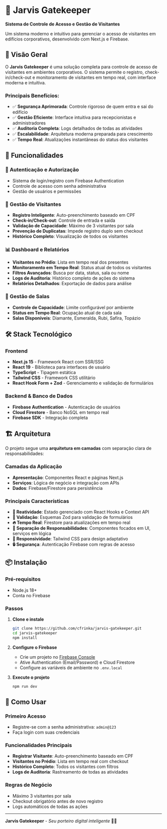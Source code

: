 # 🏢 Jarvis Gatekeeper

**Sistema de Controle de Acesso e Gestão de Visitantes**

Um sistema moderno e intuitivo para gerenciar o acesso de visitantes em edifícios corporativos, desenvolvido com Next.js e Firebase.

## 🎯 Visão Geral

O **Jarvis Gatekeeper** é uma solução completa para controle de acesso de visitantes em ambientes corporativos. O sistema permite o registro, check-in/check-out e monitoramento de visitantes em tempo real, com interface moderna e intuitiva.

### Principais Benefícios:
- ✅ **Segurança Aprimorada**: Controle rigoroso de quem entra e sai do edifício
- ✅ **Gestão Eficiente**: Interface intuitiva para recepcionistas e administradores
- ✅ **Auditoria Completa**: Logs detalhados de todas as atividades
- ✅ **Escalabilidade**: Arquitetura moderna preparada para crescimento
- ✅ **Tempo Real**: Atualizações instantâneas do status dos visitantes

## 🚀 Funcionalidades

### 🔐 **Autenticação e Autorização**
- Sistema de login/registro com Firebase Authentication
- Controle de acesso com senha administrativa
- Gestão de usuários e permissões

### 👥 **Gestão de Visitantes**
- **Registro Inteligente**: Auto-preenchimento baseado em CPF
- **Check-in/Check-out**: Controle de entrada e saída
- **Validação de Capacidade**: Máximo de 3 visitantes por sala
- **Prevenção de Duplicatas**: Impede registro duplo sem checkout
- **Histórico Completo**: Visualização de todos os visitantes

### 📊 **Dashboard e Relatórios**
- **Visitantes no Prédio**: Lista em tempo real dos presentes
- **Monitoramento em Tempo Real**: Status atual de todos os visitantes
- **Filtros Avançados**: Busca por data, status, sala ou nome
- **Logs de Auditoria**: Histórico completo de ações do sistema
- **Relatórios Detalhados**: Exportação de dados para análise

### 🏢 **Gestão de Salas**
- **Controle de Capacidade**: Limite configurável por ambiente
- **Status em Tempo Real**: Ocupação atual de cada sala
- **Salas Disponíveis**: Diamante, Esmeralda, Rubi, Safira, Topázio

## 🛠 Stack Tecnológico

### **Frontend**
- **Next.js 15** - Framework React com SSR/SSG
- **React 19** - Biblioteca para interfaces de usuário
- **TypeScript** - Tipagem estática
- **Tailwind CSS** - Framework CSS utilitário
- **React Hook Form + Zod** - Gerenciamento e validação de formulários

### **Backend & Banco de Dados**
- **Firebase Authentication** - Autenticação de usuários
- **Cloud Firestore** - Banco NoSQL em tempo real
- **Firebase SDK** - Integração completa

## 🏗 Arquitetura

O projeto segue uma **arquitetura em camadas** com separação clara de responsabilidades:

### **Camadas da Aplicação**
- **Apresentação**: Componentes React e páginas Next.js
- **Serviços**: Lógica de negócio e integração com APIs
- **Dados**: Firebase/Firestore para persistência
### **Principais Características**
- **🔄 Reatividade**: Estado gerenciado com React Hooks e Context API
- **📝 Validação**: Esquemas Zod para validação de formulários
- **🔥 Tempo Real**: Firestore para atualizações em tempo real
- **🎯 Separação de Responsabilidades**: Componentes focados em UI, serviços em lógica
- **📱 Responsividade**: Tailwind CSS para design adaptativo
- **🔒 Segurança**: Autenticação Firebase com regras de acesso

## 📦 Instalação

### **Pré-requisitos**
- Node.js 18+
- Conta no Firebase

### **Passos**

1. **Clone e instale**
   ```bash
   git clone https://github.com/cfrinka/jarvis-gatekeeper.git
   cd jarvis-gatekeeper
   npm install
   ```

2. **Configure o Firebase**
   - Crie um projeto no [Firebase Console](https://console.firebase.google.com/)
   - Ative Authentication (Email/Password) e Cloud Firestore
   - Configure as variáveis de ambiente no `.env.local`

3. **Execute o projeto**
   ```bash
   npm run dev
   ```

## 📖 Como Usar

### **Primeiro Acesso**
- Registre-se com a senha administrativa: `admin@123`
- Faça login com suas credenciais

### **Funcionalidades Principais**
- **Registrar Visitante**: Auto-preenchimento baseado em CPF
- **Visitantes no Prédio**: Lista em tempo real com checkout
- **Histórico Completo**: Todos os visitantes com filtros
- **Logs de Auditoria**: Rastreamento de todas as atividades

### **Regras de Negócio**
- Máximo 3 visitantes por sala
- Checkout obrigatório antes de novo registro
- Logs automáticos de todas as ações

---

**Jarvis Gatekeeper** - *Seu porteiro digital inteligente* 🤖✨
